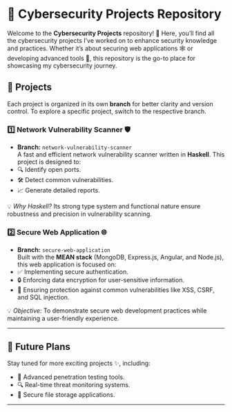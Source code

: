 # 🔐 Cybersecurity Projects Repository  

Welcome to the **Cybersecurity Projects** repository! 🚀 Here, you’ll find all the cybersecurity projects I’ve worked on to enhance security knowledge and practices. Whether it’s about securing web applications 🕸️ or developing advanced tools 🔧, this repository is the go-to place for showcasing my cybersecurity journey.  

## 📂 Projects  

Each project is organized in its own **branch** for better clarity and version control. To explore a specific project, switch to the respective branch.  

### 1️⃣ **Network Vulnerability Scanner** 🛡️  
- **Branch:** `network-vulnerability-scanner`  
A fast and efficient network vulnerability scanner written in **Haskell**. This project is designed to:  
- 🔍 Identify open ports.  
- 🛠️ Detect common vulnerabilities.  
- 📈 Generate detailed reports.  

💡 *Why Haskell?* Its strong type system and functional nature ensure robustness and precision in vulnerability scanning.  

### 2️⃣ **Secure Web Application** 🌐  
- **Branch:** `secure-web-application`  
Built with the **MEAN stack** (MongoDB, Express.js, Angular, and Node.js), this web application is focused on:  
- ✅ Implementing secure authentication.  
- 🔒 Enforcing data encryption for user-sensitive information.  
- 🚧 Ensuring protection against common vulnerabilities like XSS, CSRF, and SQL injection.  

💡 *Objective:* To demonstrate secure web development practices while maintaining a user-friendly experience.  

---

## 🚀 Future Plans  
Stay tuned for more exciting projects ✨, including:  
- 🧪 Advanced penetration testing tools.  
- 🔍 Real-time threat monitoring systems.  
- 💾 Secure file storage applications.  

---  
